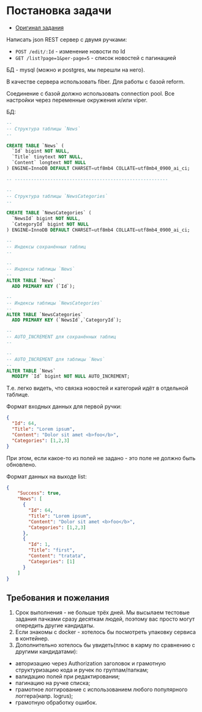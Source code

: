 # Постановка задачи

- [Оригинал задания](https://gist.github.com/bethrezen/d6f17fbb039a4366fe6baafdf189ff9a)

Написать json REST сервер с двумя ручками:

- `POST /edit/:Id` - изменение новости по Id
- `GET /list?page=1&per-page=5` - список новостей с пагинацией

БД - mysql (можно и postgres, мы перешли на него).

В качестве сервера использовать fiber. Для работы с базой reform.

Соединение с базой должно использовать connection pool. Все настройки через переменные окружения и/или viper.

БД:

```SQL
--
-- Структура таблицы `News`
--

CREATE TABLE `News` (
  `Id` bigint NOT NULL,
  `Title` tinytext NOT NULL,
  `Content` longtext NOT NULL
) ENGINE=InnoDB DEFAULT CHARSET=utf8mb4 COLLATE=utf8mb4_0900_ai_ci;

-- --------------------------------------------------------

--
-- Структура таблицы `NewsCategories`
--

CREATE TABLE `NewsCategories` (
  `NewsId` bigint NOT NULL,
  `CategoryId` bigint NOT NULL
) ENGINE=InnoDB DEFAULT CHARSET=utf8mb4 COLLATE=utf8mb4_0900_ai_ci;

--
-- Индексы сохранённых таблиц
--

--
-- Индексы таблицы `News`
--
ALTER TABLE `News`
  ADD PRIMARY KEY (`Id`);

--
-- Индексы таблицы `NewsCategories`
--
ALTER TABLE `NewsCategories`
  ADD PRIMARY KEY (`NewsId`,`CategoryId`);

--
-- AUTO_INCREMENT для сохранённых таблиц
--

--
-- AUTO_INCREMENT для таблицы `News`
--
ALTER TABLE `News`
  MODIFY `Id` bigint NOT NULL AUTO_INCREMENT;
```

Т.е. легко видеть, что связка новостей и категорий идёт в отдельной таблице.

Формат входных данных для первой ручки:

```json
{
  "Id": 64,
  "Title": "Lorem ipsum",
  "Content": "Dolor sit amet <b>foo</b>",
  "Categories": [1,2,3]
}
```

При этом, если какое-то из полей не задано - это поле не должно быть обновлено.

Формат данных на выходе list:

```json
{
    "Success": true,
    "News": [
      {
        "Id": 64,
        "Title": "Lorem ipsum",
        "Content": "Dolor sit amet <b>foo</b>",
        "Categories": [1,2,3]
      },
      {
        "Id": 1,
        "Title": "first",
        "Content": "tratata",
        "Categories": [1]
      }
    ]
}
```

## Требования и пожелания

1. Срок выполнения - не больше трёх дней. Мы высылаем тестовые задания пачками сразу десяткам людей, поэтому вас просто могут опередить другие кандидаты.
2. Если знакомы с docker - хотелось бы посмотреть упаковку сервиса в контейнер.
3. Дополнительно хотелось бы увидеть(плюс в карму по сравнению с другими кандидатами):
- авторизацию через Authorization заголовок и грамотную структуризацию кода и ручек по группам/папкам;
- валидацию полей при редактировании;
- пагинацию на ручке списка;
- грамотное логгирование с использованием любого популярного логгера(напр. logrus);
- грамотную обработку ошибок.
